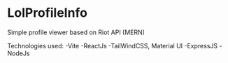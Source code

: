 # LolProfileInfo
Simple profile viewer based on Riot API (MERN)

Technologies used:
-Vite
-ReactJs
-TailWindCSS, Material UI
-ExpressJS
-NodeJs
